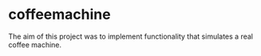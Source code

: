 # coffeemachine
The aim of this project was to implement functionality that simulates a real coffee machine.
